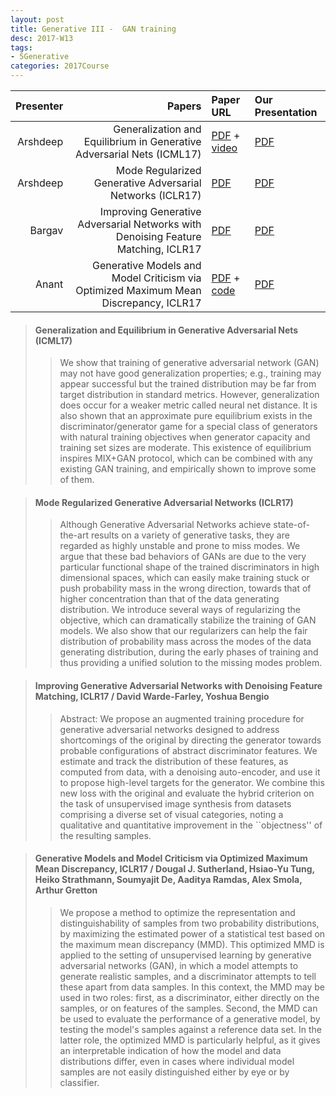```yaml
---
layout: post
title: Generative III -  GAN training 
desc: 2017-W13
tags:
- 5Generative
categories: 2017Course
---
```



| Presenter | Papers | Paper URL| Our Presentation |
| -----: | ---------------------------: | :----- | :----- |
| Arshdeep  | Generalization and Equilibrium in Generative Adversarial Nets (ICML17)  | [PDF](http://proceedings.mlr.press/v70/arora17a.html) + [video](https://www.youtube.com/watch?v=V7TliSCqOwI) |  [PDF]({{site.baseurl}}/talks/20171116-Arshdeep-1.pdf) |
| Arshdeep  | Mode Regularized Generative Adversarial Networks (ICLR17) | [PDF](https://arxiv.org/abs/1612.02136)  |  [PDF]({{site.baseurl}}/talks/20171116-Arshdeep-2.pdf) |
| Bargav | Improving Generative Adversarial Networks with Denoising Feature Matching, ICLR17 | [PDF](https://openreview.net/pdf?id=S1X7nhsxl) |  [PDF]({{site.baseurl}}/talks/20171116-Bargav.pdf) |
| Anant| Generative Models and Model Criticism via Optimized Maximum Mean Discrepancy, ICLR17 | [PDF](https://arxiv.org/abs/1611.04488) + [code](https://github.com/dougalsutherland/opt-mmd) |  [PDF]({{site.baseurl}}/talks/20171116-Anant.pdf) |



> ####  Generalization and Equilibrium in Generative Adversarial Nets (ICML17)
>> We show that training of generative adversarial network (GAN) may not have good generalization properties; e.g., training may appear successful but the trained distribution may be far from target distribution in standard metrics. However, generalization does occur for a weaker metric called neural net distance. It is also shown that an approximate pure equilibrium exists in the discriminator/generator game for a special class of generators with natural training objectives when generator capacity and training set sizes are moderate. This existence of equilibrium inspires MIX+GAN protocol, which can be combined with any existing GAN training, and empirically shown to improve some of them.



> ####  Mode Regularized Generative Adversarial Networks (ICLR17)
>> Although Generative Adversarial Networks achieve state-of-the-art results on a variety of generative tasks, they are regarded as highly unstable and prone to miss modes. We argue that these bad behaviors of GANs are due to the very particular functional shape of the trained discriminators in high dimensional spaces, which can easily make training stuck or push probability mass in the wrong direction, towards that of higher concentration than that of the data generating distribution. We introduce several ways of regularizing the objective, which can dramatically stabilize the training of GAN models. We also show that our regularizers can help the fair distribution of probability mass across the modes of the data generating distribution, during the early phases of training and thus providing a unified solution to the missing modes problem.


> ####  Improving Generative Adversarial Networks with Denoising Feature Matching, ICLR17 / David Warde-Farley, Yoshua Bengio
>> Abstract: We propose an augmented training procedure for generative adversarial networks designed to address shortcomings of the original by directing the generator towards probable configurations of abstract discriminator features. We estimate and track the distribution of these features, as computed from data, with a denoising auto-encoder, and use it to propose high-level targets for the generator. We combine this new loss with the original and evaluate the hybrid criterion on the task of unsupervised image synthesis from datasets comprising a diverse set of visual categories, noting a qualitative and quantitative improvement in the ``objectness'' of the resulting samples. 




> #### Generative Models and Model Criticism via Optimized Maximum Mean Discrepancy, ICLR17 / Dougal J. Sutherland, Hsiao-Yu Tung, Heiko Strathmann, Soumyajit De, Aaditya Ramdas, Alex Smola, Arthur Gretton
>> We propose a method to optimize the representation and distinguishability of samples from two probability distributions, by maximizing the estimated power of a statistical test based on the maximum mean discrepancy (MMD). This optimized MMD is applied to the setting of unsupervised learning by generative adversarial networks (GAN), in which a model attempts to generate realistic samples, and a discriminator attempts to tell these apart from data samples. In this context, the MMD may be used in two roles: first, as a discriminator, either directly on the samples, or on features of the samples. Second, the MMD can be used to evaluate the performance of a generative model, by testing the model's samples against a reference data set. In the latter role, the optimized MMD is particularly helpful, as it gives an interpretable indication of how the model and data distributions differ, even in cases where individual model samples are not easily distinguished either by eye or by classifier.
